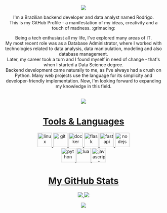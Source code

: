 <p align="center">
  <!--<img src="https://capsule-render.vercel.app/api?type=waving&color=gradient&height=200&text=About%20me&fontSize=80&&customColorList=6&&fontAlignY=35"/>-->
  <img src="https://capsule-render.vercel.app/api?type=waving&color=0:000428,100:004e92&height=200&text=About%20me&fontSize=80&fontAlignY=35&fontColor=ffffff"/>
</p>

<p align="center"> I'm a Brazilian backend developer and data analyst named Rodrigo.<br>This is my GitHub Profile - a manifestation of my ideas, creativity and a touch of madness. :grimacing: </p>

<p align="center">
  Being a tech enthusiast all my life, I've explored many areas of IT.<br>
  My most recent role was as a Database Administrator, where I worked with technologies related to data analysis, data manipulation, modeling and also database management.<br>
  Later, my career took a turn and I found myself in need of change - that's when I started a Data Science degree.<br>
  Backend development came naturally to me, as I've always had a crush on Python. Many web projects use the language for its simplicity and developer-friendly implementation. Now, I'm looking forward to expanding my knowledge in this field.
</p>

<div align="center">
  <br>
    <a href="https://www.linkedin.com/in/rodrigorfl" target="_blank"><img src="https://img.shields.io/badge/Check%20out%20my%20LinkedIn-blue?style=for-the-badge&logo=linkedin" target="_blank">
      
</div>

<h1 align="center"> Tools & Languages</h1>
<div align="center">
  <img title="Linux" src="https://cdn.jsdelivr.net/gh/devicons/devicon/icons/linux/linux-original.svg" alt="linux" width="45" height="45"/>
  <img title="Git" src="https://cdn.jsdelivr.net/gh/devicons/devicon/icons/git/git-original.svg" alt="git" width="45" height="45"/>
  <img title="Docker" src="https://cdn.jsdelivr.net/gh/devicons/devicon/icons/docker/docker-original.svg" alt="docker" width="45" height="45"/>
  <img title="Flask" src="https://cdn.jsdelivr.net/gh/devicons/devicon/icons/flask/flask-original.svg" alt="flask" width="45" height="45"/>
  <img title="FastAPI" src="https://cdn.jsdelivr.net/gh/devicons/devicon/icons/fastapi/fastapi-original.svg" alt="fastapi" width="45" height="45"/>
  <img title="NodeJS" src="https://cdn.jsdelivr.net/gh/devicons/devicon/icons/nodejs/nodejs-original.svg" alt="nodejs" width="45" height="45"/>
  <br>
  <img title="Python" src="https://cdn.jsdelivr.net/gh/devicons/devicon/icons/python/python-original.svg" alt="python" width="45" height="45"/>
  <img title="Lua" src="https://cdn.jsdelivr.net/gh/devicons/devicon/icons/lua/lua-original.svg" alt="lua" width="45" height="45"/>
  <img title="javascript" src="https://cdn.jsdelivr.net/gh/devicons/devicon/icons/javascript/javascript-original.svg" alt="javascript" width="45" height="45"/>
</div>


<h1 align="center"> My GitHub Stats </h1>
<p align="center">
  <img src="https://github-readme-stats.vercel.app/api?username=rodrigofl-dev&show_icons=true&include_all_commits=true&count_private=true&theme=ambient_gradient&bg_color=0,000428,004e92&hide_title=true&hide=stars"/>
  <img src="https://github-readme-stats.vercel.app/api/top-langs/?username=rodrigofl-dev&size_weight=0.5&count_weight=0.5&theme=ambient_gradient&bg_color=0,000428,004e92&layout=compact"/>
</p>

<p align="center">
  <img src="https://capsule-render.vercel.app/api?type=waving&color=0:000428,100:004e92&height=100&fontSize=90&&section=footer"/>
</p>
